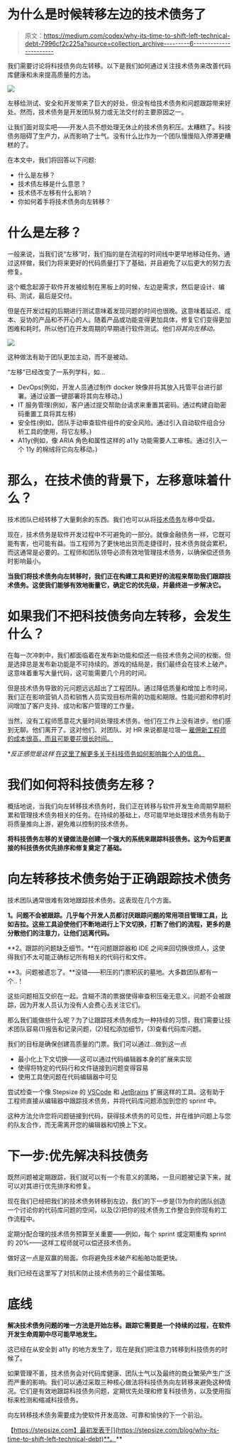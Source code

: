 # 为什么是时候转移左边的技术债务了

> 原文：<https://medium.com/codex/why-its-time-to-shift-left-technical-debt-7996cf2c225a?source=collection_archive---------6----------------------->

我们需要讨论将科技债务向左转移。以下是我们如何通过关注技术债务来改善代码库健康和未来提高质量的方法。

![](img/cadf458c8eec09f9eb666bc5c7760027.png)

左移给测试、安全和开发带来了巨大的好处，但没有给技术债务和问题跟踪带来好处。然而，技术债务是开发团队努力或无法交付的主要原因之一。

让我们面对现实吧——开发人员不想处理无休止的技术债务积压。太糟糕了。科技债务阻碍了生产力，从而影响了士气。没有什么比作为一个团队慢慢陷入停滞更糟糕的了。

在本文中，我们将回答以下问题:

*   什么是左移？
*   技术债左移是什么意思？
*   技术债不左移有什么影响？
*   你如何着手将技术债务向左转移？

# 什么是左移？

一般来说，当我们说“左移”时，我们指的是在流程的时间线中更早地移动任务。通过这样做，我们为将来更好的代码质量打下了基础，并且避免了以后更大的努力去修复。

这个概念起源于软件开发被绘制在黑板上的时候，左边是需求，然后是设计、编码、测试，最后是交付。

但是在开发过程的后期进行测试意味着发现问题的时间也很晚。这意味着延迟、成本、妥协的产品和不开心的人。随着产品或功能变得更加具体，修复它们变得更加困难和耗时。所以他们在开发周期的早期进行软件测试。他们*将其向左移动。*

![](img/3dcc9f6b639d396cca8b03480e2584e0.png)

这种做法有助于团队更加主动，而不是被动。

“左移”已经改变了一系列学科，如…

*   DevOps(例如，开发人员通过制作 docker 映像并将其放入托管平台进行部署。通过设置一键部署将其向左移动。)
*   IT 服务管理(例如，客户通过提交帮助台请求来重置其密码。通过构建自助密码重置工具将其左移)
*   安全性(例如，团队手动审查软件组件的安全风险。通过引入自动软件组合分析工具的使用，将它左移。)
*   A11y(例如，像 ARIA 角色和属性这样的 a11y 功能需要人工审核。通过引入一个 11y 的棉绒将它向左移动。)

# 那么，在技术债的背景下，左移意味着什么？

技术团队已经转移了大量剩余的东西。我们也可以从将[技术债务](https://www.stepsize.com/handbook/what-is-technical-debt)左移中受益。

现在，技术债务是软件开发过程中不可避免的一部分。就像金融债务一样，它既可能有害，也可能有益。当工程师为了更快地出货而走捷径时，技术债务就会累积，而这通常是必要的。工程师和团队领导必须有效地管理技术债务，以确保偿还债务时影响最小。

**当我们将技术债务向左转移时，我们正在构建工具和更好的流程来帮助我们跟踪技术债务。这使我们能够有效地衡量它，确定它的优先级，并最终进一步解决它。**

# 如果我们不把科技债务向左转移，会发生什么？

在每一次冲刺中，我们都面临着在发布新功能和偿还一些技术债务之间的权衡。但是选择总是发布新功能是不可持续的。游戏的结局是，我们最终会在技术上破产。这意味着重写大量代码，这可能需要几个月的时间。

但是技术债务导致的元问题远远超出了工程团队。通过降低质量和增加上市时间，我们正在影响营销人员和销售人员实现目标所需的功能和期限。性能问题和停机时间增加了客户支持、成功和客户管理的工作量。

当然，没有工程师愿意花大量时间处理技术债务。他们在工作上没有进步。他们感到无聊。他们离开了。这对他们、对团队、对 HR 来说都是垃圾— [雇佣新工程师的成本很高，而且可能要花很长时间。](https://www.qualified.io/blog/posts/the-hidden-cost-of-hiring-software-engineers)

**反正感觉是这样* [在这里了解更多关于科技债务如何影响每个人的信息。](https://www.stepsize.com/blog/how-tech-debt-impacts-everyone-in-the-company)

# 我们如何将科技债务左移？

概括地说，当我们向左转移技术债务时，我们正在转移与软件开发生命周期早期积累和管理技术债务相关的任务。在持续的基础上，尽可能早地处理技术债务有助于将质量推向上游，避免难以控制的技术债务。

**将科技债务左移的关键做法是创建一个强大的系统来跟踪科技债务。这为今后更直接的科技债务优先排序和修复奠定了基础。**

# 向左转移技术债务始于正确跟踪技术债务

技术团队通常很难有效地跟踪技术债务。这表现在几个方面。

**1。问题不会被跟踪。几乎每个开发人员都讨厌跟踪问题的常用项目管理工具，比如吉拉。这些工具迫使他们不断地进行上下文切换，打断了他们的流程，更多的是分散他们的注意力，让他们远离代码。**

**2。跟踪的问题缺乏细节。**在问题跟踪器和 IDE 之间来回切换很烦人，这使得我们不太可能正确标记所有相关的代码行和文件。

**3。问题被遗忘了。**没错——积压的门票积灰的墓地。大多数团队都有一个..！

这些问题相互交织在一起。含糊不清的票据使得审查积压毫无意义。问题不会被跟踪，因为开发人员认为没有人会费心去关注它们。

那么我们能做些什么呢？为了让跟踪技术债务成为一种持续的习惯，我们需要让技术团队容易(1)报告和记录问题，(2)轻松添加细节，(3)查看代码库问题。

我们的目标是确保创建高质量的门票。我们可以通过…做到这一点

*   最小化上下文切换——这可以通过代码编辑器本身的扩展来实现
*   使得将特定的代码行和文件链接到问题变得容易
*   使用工具使问题在代码编辑器中可见

尝试检查一个像 Stepsize 的 [VSCode](https://stepsize.com/r/vscode) 和 [JetBrains](https://stepsize.com/r/jetbrains?utm_source=medium&utm_medium=referral&utm_campaign=why-its-time-to-shift-left-technical-debt) 扩展这样的工具。这有助于工程师直接从编辑器中跟踪技术债务，并将代码库问题添加到您的 sprint 中。

这种方法允许您将问题链接到代码，获得技术债务的可见性，并在维护问题上与您的队友合作，而无需离开您的编辑器和切换上下文。

# 下一步:优先解决科技债务

既然问题被定期跟踪，我们就可以有一个有意义的策略，一旦问题被记录下来，就可以对其进行优先排序和修复。

现在我们已经把我们的技术债务转移到左边，我们的下一步是(1)为你的团队创造一个讨论你的代码库问题的空间，以及(2)把你的技术债务工作整合到你现有的工作流程中。

定期分配合理的技术债务预算至关重要——例如，每个 sprint 或定期重构 sprint 的 20%——这样工程师就可以偿还技术债务。

做好这一点是双赢的局面。你将避免技术破产和船舶功能更快。

我们已经在这里写了对抗和防止技术债务的三个最佳策略。

# 底线

**解决技术债务问题的唯一方法是开始左移。跟踪它需要是一个持续的过程，在软件开发生命周期中尽可能早地发生。**

这已经在从安全到 a11y 的地方发生了，现在是我们把注意力转移到科技债务的时候了。

如果管理不善，技术债务会对代码库健康、团队士气以及最终的商业繁荣产生广泛而严重的影响。我们可以通过采取三种核心做法将科技债务向左转移来避免这种情况。它们是有效地跟踪科技债务问题，定期优先处理和修复科技债务，以及使用指标来检测和缩减科技债务。

向左转移技术债务需要成为使软件开发高效、可靠和愉快的下一个前沿。

【https://stepsize.com】最初发表于[](https://stepsize.com/blog/why-its-time-to-shift-left-technical-debt)**。**